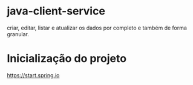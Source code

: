 # java-client-service
criar, editar, listar e atualizar os dados por completo e também de forma granular.

# Inicialização do projeto 
https://start.spring.io

